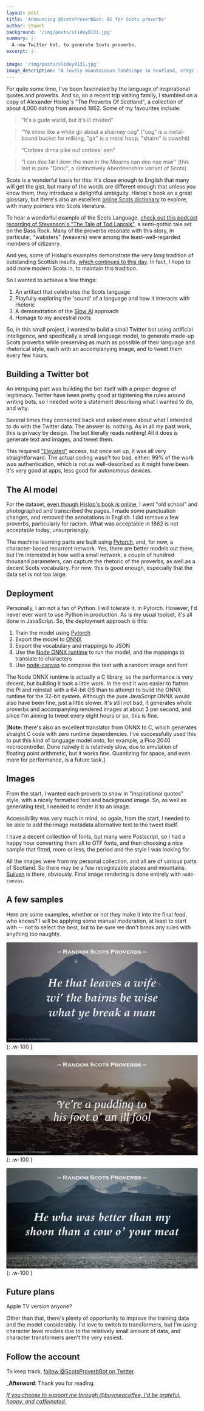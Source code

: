 ```yaml
---
layout: post
title: 'Announcing @ScotsProverbBot: AI for Scots proverbs'
author: Stuart
background: '/img/posts/slidey0131.jpg'
summary: |-
  A new Twitter bot, to generate Scots proverbs.
excerpt: |-
  
image: '/img/posts/slidey0131.jpg'
image_description: "A lovely mountainous landscape in Scotland, crags in front, looking down to buildings on a lochside in the distance"
---
```


For quite some time, I've been fascinated by the language of inspirational quotes
and proverbs.  And so, on a recent trip visiting family, I stumbled on a copy of Alexander Hislop's
"The Proverbs Of Scotland", a collection of about 4,000 dating from around 1862. 
Some of my favourites include:

> “It's a gude warld, but it's ill divided”

> “Ye shine like a white gir about a shairney cog” ("cog" is a metal-bound bucket for milking, "gir" is a metal hoop,
"shairn" is cowshit)

> “Corbies dinna pike out corbies' een”

> “I can dee fat I dow: the men in the Mearns can dee nae mair” (this last is pure "Doric", a distinctively Aberdeenshire variant of Scots)

Scots is a wonderful basis for this: it's close enough to English that many will get
the gist, but many of the words are different enough that unless you know them, 
they introduce a delightful ambiguity. Hislop's book an a great glossary, but there's
also an excellent [online Scots dictionary](https://dsl.ac.uk/) to explore, with many
pointers into Scots literature.

To hear a wonderful example of the Scots Language, [check out this podcast recording of 
Stevenson's "The Tale of Tod Lapraik"](https://podcasts.apple.com/gb/podcast/the-tale-of-tod-lapraik/id454320478?i=1000317014818), 
a semi-gothic tale set on the Bass Rock. Many of the proverbs resonate with this story, 
in particular, "wabsters" (weavers) were among the least-well-regarded members of 
citizenry. 

And yes, some of Hislop's examples demonstrate the very long tradition of outstanding
Scottish insults, [which continues to this day](https://www.buzzfeed.com/hilarywardle/custard-flavoured-jobby). In fact, 
I hope to add more modern Scots in, to maintain this tradition.

So I wanted to achieve a few things:

1. An artifact that celebrates the Scots language
2. Playfully exploring the 'sound' of a language and how it interacts with rhetoric
3. A demonstration of the [Slow AI](/2021/05/08/slow-ai/) approach
4. Homage to my ancestral roots 

So, in this small project, I wanted to build a small Twitter bot using artificial intelligence, and specifically
a small language model, to generate made-up Scots proverbs while preserving as much as
possible of their language and rhetorical style, each with an accompanying image, and to 
tweet them every few hours. 

## Building a Twitter bot

An intriguing part was building the bot itself with a proper degree of legitimacy. 
Twitter have been pretty good at tightening the rules around writing bots, so I needed 
write a statement describing what I wanted to do, and why. 

Several times they connected back and asked more about what I intended to do with
the Twitter data. The answer is: nothing. As in all my past work, this is privacy
by design. The bot literally reads nothing! All it does is generate text and images,
and tweet them. 

This required ["Elevated"](https://developer.twitter.com/en/docs/twitter-api/getting-started/about-twitter-api) 
access, but once set up, it was all very straightforward. The actual coding wasn't
too bad, either: 99% of the work was authentication, which is not as well-described
as it might have been. It's very good at apps, less good for autonomous devices.

## The AI model

For the dataset, [even though Hislop's book is online](https://www.gutenberg.org/ebooks/26150), I went "old school" and
photographed and transcribed the pages. I made some punctuation changes, and removed the
annotations in English. I did remove a few proverbs, particularly for racism. What was acceptable in 1862
is not acceptable today, unsurprisingly.

The machine learning parts are built using [Pytorch](https://pytorch.org/), and, for now, a character-based 
recurrent network. Yes, there are better models out there, but I'm interested in how
well a small network, a couple of hundred thousand parameters, can capture the rhetoric
of the proverbs, as well as a decent Scots vocabulary. For now, this is good enough, 
especially that the data set is not too large. 

## Deployment

Personally, I am not a fan of Python. I will tolerate it, in Pytorch. However, I'd 
never ever want to use Python in production. As is my usual toolset, it's all done
in JavaScript. So, the deployment approach is this:

1. Train the model using [Pytorch](https://pytorch.org/)
2. Export the model to [ONNX](https://onnx.ai/)
3. Export the vocabulary and mappings to JSON
4. Use the [Node ONNX runtime](https://github.com/Microsoft/onnxruntime) to run the model, and the mappings to translate to characters
5. Use [node-canvas](https://github.com/Automattic/node-canvas) to compose the text with a random image and font

The Node ONNX runtime is actually a C library, so the performance is very decent, but
building it took a little work. In the end it was easier to flatten the Pi and reinstall
with a 64-bit OS than to attempt to build the ONNX runtime for the 32-bit system. Although
the pure JavaScript ONNX would also have been fine, just a little slower. It's still not
bad, it generates whole proverbs and accompanying rendered images at about 3 per second, and
since I'm aiming to tweet every eight hours or so, this is fine.

[**Note:** there's also an excellent translator from ONNX to C, which generates straight C 
code with zero runtime dependencies. I've successfully used this to put this kind of language
model onto, for example, a Pico 2040 microcontroller. Done naively it is relatively slow, 
due to emulation of floating point arithmetic, but it works fine. Quantizing for space, 
and even more for performance, is a future task.]

## Images

From the start, I wanted each proverb to show in "inspirational quotes" style, with
a nicely formatted font and background image. So, as well as generating text, I needed
to render it to an image. 

Accessibility was very much in mind, so again, from the start, I needed to be able to
add the image metadata alternative text to the tweet itself.

I have a decent collection of fonts, but many were Postscript, so I had a happy hour
converting them all to OTF fonts, and then choosing a nice sample that fitted, more 
or less, the period and the style I was looking for. 

All the images were from my personal collection, and all are of various parts of 
Scotland. So there may be a few recognizable places and mountains. [Suilven](https://en.wikipedia.org/wiki/Suilven) is 
there, obviously. Final image rendering is done entirely with `node-canvas`.

## A few samples

Here are some examples, whether or not they make it into the final feed, who knows?
I will be applying some manual moderation, at least to start with -- not to select
the best, but to be sure we don't break any rules with anything too naughty.

!["He that leaves a wife wi' the bairns be wise what ye break a man"](/img/posts/22ead4c162e75575ccaed5c571cfac69b543d8da.jpeg){: .w-100 }

!["Ye're a pudding to his foot o' an ill fool"](/img/posts/36333ef1e102420d6cd5673b4f1247dca29e43ef.jpeg){: .w-100 }

!["He wha was better than my shoon than a cow o’ your meat"](/img/posts/5ada0cc1c48581a1192a74b83a261e0fa5d51b09.jpeg){: .w-100 }

## Future plans

Apple TV version anyone? 

Other than that, there's plenty of opportunity to improve the training data and the 
model considerably. I'd love to switch to transformers, but I'm using character level
models due to the relatively small amount of data, and character transformers aren't 
the very easiest.

## Follow the account

To keep track, [follow @ScotsProverbBot on Twitter](https://twitter.com/ScotsProverbBot).

_**Afterword**: Thank you for reading. 

_[If you choose to support me through @buymeacoffee, I'd be grateful, happy, and caffeinated.](https://www.buymeacoffee.com/morungos)_
